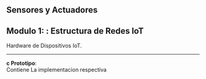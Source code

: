 
## Sensores y Actuadores
## Modulo 1: : Estructura de Redes IoT


Hardware de Dispositivos IoT.

---

**c Prototipo**:   
 Contiene La implementacion respectiva